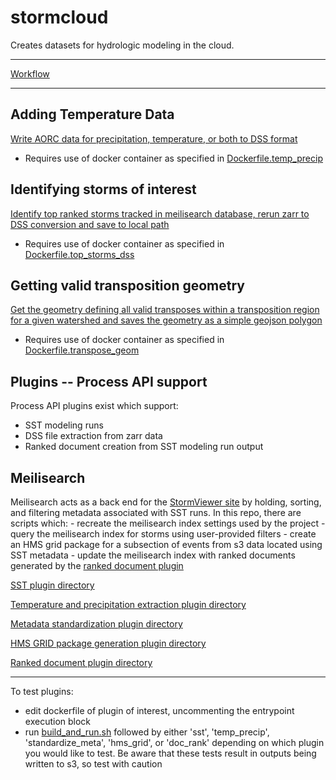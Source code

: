 # stormcloud

Creates datasets for hydrologic modeling in the cloud.

---

[Workflow](workflow.md)

---

## Adding Temperature Data

[Write AORC data for precipitation, temperature, or both to DSS format](stormcloud/write_aorc_zarr_to_dss.py)

- Requires use of docker container as specified in [Dockerfile.temp_precip](Dockerfile.temp_precip)

## Identifying storms of interest

[Identify top ranked storms tracked in meilisearch database, rerun zarr to DSS conversion and save to local path](stormcloud/etl/top_storms/extract_top_storms_dss.py)

- Requires use of docker container as specified in [Dockerfile.top_storms_dss](Dockerfile.top_storms_dss)

## Getting valid transposition geometry

[Get the geometry defining all valid transposes within a transposition region for a given watershed and saves the geometry as a simple geojson polygon](stormcloud/etl/transpose_geom/get_valid_transpose_geom.py)

- Requires use of docker container as specified in [Dockerfile.transpose_geom](Dockerfile.transpose_geom)

## Plugins -- Process API support

Process API plugins exist which support:
- SST modeling runs
- DSS file extraction from zarr data
- Ranked document creation from SST modeling run output

## Meilisearch
Meilisearch acts as a back end for the [StormViewer site](https://storms.dewberryanalytics.com/) by holding, sorting, and filtering metadata associated with SST runs. In this repo, there are scripts which:
    - recreate the meilisearch index settings used by the project
    - query the meilisearch index for storms using user-provided filters
    - create an HMS grid package for a subsection of events from s3 data located using SST metadata
    - update the meilisearch index with ranked documents generated by the [ranked document plugin](stormcloud/plugins/doc_rank/README.md)

[SST plugin directory](stormcloud/plugins/sst/)

[Temperature and precipitation extraction plugin directory](stormcloud/plugins/temp_precip/)

[Metadata standardization plugin directory](stormcloud/plugins/standardize_meta/)

[HMS GRID package generation plugin directory](stormcloud/plugins/hms_grid/)

[Ranked document plugin directory](stormcloud/plugins/doc_rank/)

---

To test plugins:

- edit dockerfile of plugin of interest, uncommenting the entrypoint execution block
- run [build_and_run.sh](build_and_run.sh) followed by either 'sst', 'temp_precip', 'standardize_meta', 'hms_grid', or 'doc_rank' depending on which plugin you would like to test. Be aware that these tests result in outputs being written to s3, so test with caution
